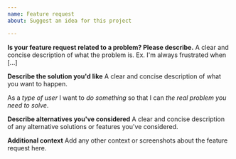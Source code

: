 ```yaml
---
name: Feature request
about: Suggest an idea for this project

---
```


**Is your feature request related to a problem? Please describe.**
A clear and concise description of what the problem is. Ex. I'm always frustrated when [...]

**Describe the solution you'd like**
A clear and concise description of what you want to happen.

As a _type of user_ I want to _do something_ so that I can _the real problem you need to solve_.

**Describe alternatives you've considered**
A clear and concise description of any alternative solutions or features you've considered.

**Additional context**
Add any other context or screenshots about the feature request here.
